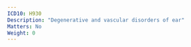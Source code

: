 ```yaml
---
ICD10: H930
Description: "Degenerative and vascular disorders of ear"
Matters: No
Weight: 0
---
```

